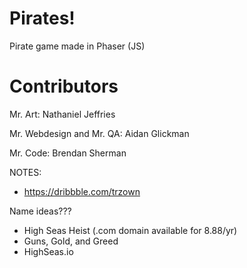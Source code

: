 # Pirates!
Pirate game made in Phaser (JS)

# Contributors

Mr. Art:
  Nathaniel Jeffries

Mr. Webdesign and Mr. QA:
  Aidan Glickman
  
Mr. Code:
  Brendan Sherman

NOTES: 
* https://dribbble.com/trzown


Name ideas???
* High Seas Heist (.com domain available for 8.88/yr)
* Guns, Gold, and Greed
* HighSeas.io
